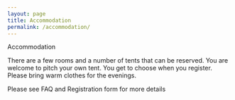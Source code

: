 ```yaml
---
layout: page
title: Accommodation
permalink: /accommodation/
---
```


Accommodation

There are a few rooms and a number of tents that can be reserved. You are welcome to pitch your own tent. You get to choose when you register. Please bring warm clothes for the evenings.

Please see FAQ and Registration form for more details
